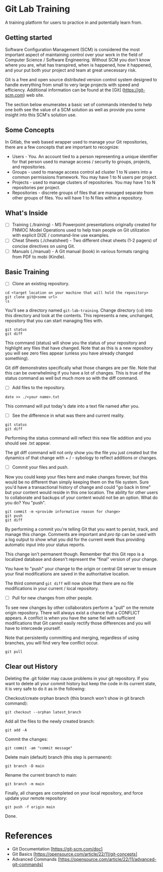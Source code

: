 # Git Lab Training

A training platform for users to practice in and potentially learn from.

## Getting started

Software Configuration Management (SCM) is considered the most important aspect of maintaining control over your work in the field of Computer Science / Software Engineering.  Without SCM you don't know where you are, what has transpired, when is happened, how it happened, and your put both your project and team at great unecessary risk.

Git is a free and open source distributed version control system designed to handle everything from small to very large projects with speed and efficiency.   Additional information can be found at the [Git] (https://git-scm.com) web site.

The section below enumerates a basic set of commands intended to help one both see the value of a SCM solution as well as provide you some insight into this SCM's solution use.

## Some Concepts

In Gitlab, the web based wrapper used to manage your Git repositories, there are a few concepts that are important to recognize:

- Users - You.  An account tied to a person representing a unique identifier for that person used to manage access / security to groups, projects, and repositories.
- Groups - used to manage access control ad cluster 1 to N users into a common permissions framework.  You may have 1 to N users per project.
- Projects - used to manage clusters of repositories.  You may have 1 to N repositories per project.
- Repositories - discrete groups of files that are managed separate from other groups of files.  You will have 1 to N files within a repository.

## What's Inside

- [ ] Training (./training) - MS Powerpoint presentations originally created for FNMOC Model Operations used to help train people on Git utilization with explicit DI2E / command-line use examples.
- [ ] Cheat Sheets (./cheatsheet) - Two different cheat sheets (1-2 pagers) of concise directives on using Git.
- [ ] Manuals (./manual) - A Git manual (book) in various formats ranging from PDF to mobi (Kindle).

## Basic Training

- [ ] Clone an existing repository.

```
cd <target location on your machine that will hold the repository>
git clone git@<some url>
ls
```

You'll see a directory named `git-lab-training`.  Change directory (`cd`) into this directory and look at the contents.  This represents a new, unchanged, repository that you can start managing files with.

```
git status
git diff
```

This command (status) will show you the status of your repository and highlight any files that have changed.  Note that as this is a new repository you will see zero files appear (unless you have already changed something).

Git diff demonstrates specifically what those changes are per file.  Note that this can be overwhelming if you have a lot of changes.  This is true of the status command as well but much more so with the diff command.

- [ ] Add files to the repository.
```
date >> ./<your name>.txt
```
This command will put today's date into a text file named after you.  


- [ ] See the difference in what was there and current reality.
```
git status
git diff
```
Performing the status command will reflect this new file addition and you should see <your name>.txt appear.

The git diff command will not only show you the file you just created but the dynamics of that change with + / - sybology to reflect additions or changes.

- [ ] Commit your files and push.

Now you could keep your files here and make changes forever, but this would be no different than simply keeping them on the file system.  Sure you'd have a transactional history of change and could "go back in time" but your content would reside in this one location.  The ability for other users to collaborate and backups of your content would not be an option.  What do you do?  You "push".

```
git commit -m <provide informative reason for change>
git push
git diff
```

By performing a commit you're telling Git that you want to persist, track, and manage this change.  Comments are important and *pro tip* can be used with a log output to show what you did for the current week thus providing automatic input into your status reports.

This change isn't permanent though.  Remember that this Git repo is a localized database and doesn't represent the "final" version of your change.  

You have to "push" your change to the origin or central Git server to ensure your final modifications are saved in the authoritative location.

The third command `git diff` will now show that there are no file modifications in your current / local repository.

- [ ] Pull for new changes from other people.

To see new changes by other collaborators perform a "pull" on the remote origin repository.  There will always exist a chance that a CONFLICT appears.  A conflict is when you have the same fiel with sufficient modifications that Git cannot easily rectify those differences and you will have to interceede yourself.

Note that persistently committing and merging, regardless of using branches, you will find very few conflict occur.

```
git pull
```
## Clear out History

Deleting the .git folder may cause problems in your git repository. If you want to delete all your commit history but keep the code in its current state, it is very safe to do it as in the following:

Checkout/create orphan branch (this branch won't show in git branch command):

```
git checkout --orphan latest_branch
```

Add all the files to the newly created branch:

```
git add -A
```

Commit the changes:

```
git commit -am "commit message"
```

Delete main (default) branch (this step is permanent):

```
git branch -D main
```

Rename the current branch to main:

```
git branch -m main
```

Finally, all changes are completed on your local repository, and force update your remote repository:

```
git push -f origin main
```

Done.

# References

+ Git Documentation [https://git-scm.com/doc]
+ Git Basics [https://opensource.com/article/22/11/git-concepts]
+ Advanced Commands [https://opensource.com/article/22/11/advanced-git-commands]
